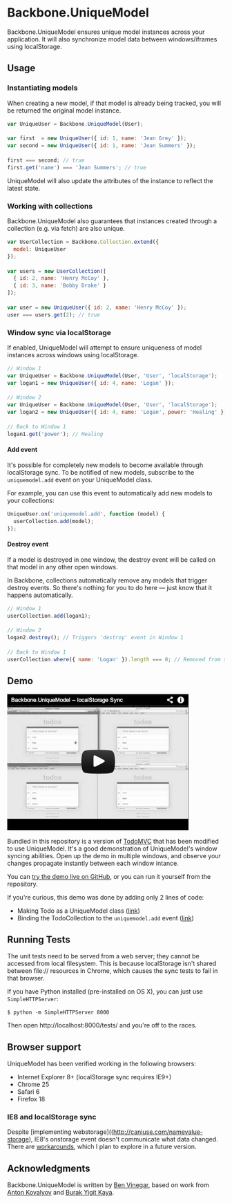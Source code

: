 Backbone.UniqueModel
======================

Backbone.UniqueModel ensures unique model instances across your application. It will also synchronize model data between windows/iframes using localStorage.

## Usage

### Instantiating models

When creating a new model, if that model is already being tracked, you will be returned the original model instance.

```javascript
var UniqueUser = Backbone.UniqueModel(User);

var first  = new UniqueUser({ id: 1, name: 'Jean Grey' });
var second = new UniqueUser({ id: 1, name: 'Jean Summers' });

first === second; // true
first.get('name') === 'Jean Summers'; // true
```

UniqueModel will also update the attributes of the instance to reflect the latest state.

### Working with collections

Backbone.UniqueModel also guarantees that instances created through a collection (e.g. via fetch) are also unique.

```javascript
var UserCollection = Backbone.Collection.extend({
  model: UniqueUser
});

var users = new UserCollection([
  { id: 2, name: 'Henry McCoy' },
  { id: 3, name: 'Bobby Drake' }
]);

var user = new UniqueUser({ id: 2, name: 'Henry McCoy' });
user === users.get(2); // true
```

### Window sync via localStorage

If enabled, UniqueModel will attempt to ensure uniqueness of model instances across windows using localStorage.

```javascript
// Window 1
var UniqueUser = Backbone.UniqueModel(User, 'User', 'localStorage');
var logan1 = new UniqueUser({ id: 4, name: 'Logan' });

// Window 2
var UniqueUser = Backbone.UniqueModel(User, 'User', 'localStorage');
var logan2 = new UniqueUser({ id: 4, name: 'Logan', power: 'Healing' });

// Back to Window 1
logan1.get('power'); // Healing
```

#### Add event

It's possible for completely new models to become available through localStorage sync. To be notified of new models, subscribe to the `uniquemodel.add` event on your UniqueModel class.

For example, you can use this event to automatically add new models to your collections:

```javascript
UniqueUser.on('uniquemodel.add', function (model) {
  userCollection.add(model);
});
```

#### Destroy event

If a model is destroyed in one window, the destroy event will be called on that model in any other open windows.

In Backbone, collections automatically remove any models that trigger destroy events. So there's nothing for you to do here — just know that it happens automatically.

```javascript
// Window 1
userCollection.add(logan1);

// Window 2
logan2.destroy(); // Triggers 'destroy' event in Window 1

// Back to Window 1
userCollection.where({ name: 'Logan' }).length === 0; // Removed from set
```

## Demo

[<img src="assets/youtube-thumb.png" width="420" height="315"/>](http://www.youtube.com/watch?v=DAGOvXq-b48)

Bundled in this repository is a version of [TodoMVC](http://addyosmani.github.com/todomvc/) that has been modified to use UniqueModel. It's a good demonstration of UniqueModel's window syncing abilities. Open up the demo in multiple windows, and observe your changes propagate instantly between each window intance.

You can [try the demo live on GitHub](http://disqus.github.com/backbone.uniquemodel/todomvc), or you can run it yourself from the repository.

If you're curious, this demo was done by adding only 2 lines of code:

* Making Todo as a UniqueModel class ([link](https://github.com/disqus/backbone.uniquemodel/blob/master/todomvc/js/models/todo.js#L26))
* Binding the TodoCollection to the `uniquemodel.add` event ([link](https://github.com/disqus/backbone.uniquemodel/blob/master/todomvc/js/collections/todos.js#L49))

## Running Tests

The unit tests need to be served from a web server; they cannot be accessed from local filesystem. This is because localStorage isn't shared between file:// resources in Chrome, which causes the sync tests to fail in that browser.

If you have Python installed (pre-installed on OS X), you can just use `SimpleHTTPServer`:

```
$ python -m SimpleHTTPServer 8000
```

Then open http://localhost:8000/tests/ and you're off to the races.

## Browser support

UniqueModel has been verified working in the following browsers:

* Internet Explorer 8+ (localStorage sync requires IE9+)
* Chrome 25
* Safari 6
* Firefox 18

### IE8 and localStorage sync

Despite [implementing webstorage]((http://caniuse.com/namevalue-storage), IE8's onstorage event doesn't communicate what data changed. There are [workarounds](http://jsfiddle.net/rodneyrehm/bAhJL/), which I plan to explore in a future version.

## Acknowledgments

Backbone.UniqueModel is written by [Ben Vinegar](http://github.com/benvinegar), based on work from [Anton Kovalyov](http://github.com/antonkovalyov) and [Burak Yigit Kaya](http://github.com/byk).
